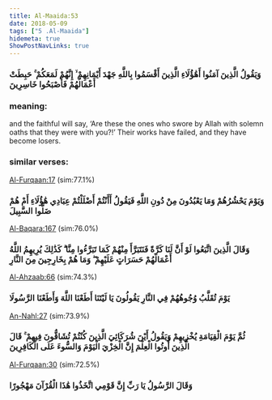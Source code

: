 ```yaml
---
title: Al-Maaida:53
date: 2018-05-09
tags: ["5 .Al-Maaida"]
hidemeta: true 
ShowPostNavLinks: true 
---
```

### وَيَقُولُ الَّذِينَ آمَنُوا أَهَٰؤُلَاءِ الَّذِينَ أَقْسَمُوا بِاللَّهِ جَهْدَ أَيْمَانِهِمْ ۙ إِنَّهُمْ لَمَعَكُمْ ۚ حَبِطَتْ أَعْمَالُهُمْ فَأَصْبَحُوا خَاسِرِينَ
### meaning: 
and the faithful will say, ‘Are these the ones who swore by Allah with solemn oaths that they were with you?!’ Their works have failed, and they have become losers.
### similar verses: 

[Al-Furqaan:17](/25/17) (sim:77.1%)

### وَيَوْمَ يَحْشُرُهُمْ وَمَا يَعْبُدُونَ مِنْ دُونِ اللَّهِ فَيَقُولُ أَأَنْتُمْ أَضْلَلْتُمْ عِبَادِي هَٰؤُلَاءِ أَمْ هُمْ ضَلُّوا السَّبِيلَ

[Al-Baqara:167](/2/167) (sim:76.0%)

### وَقَالَ الَّذِينَ اتَّبَعُوا لَوْ أَنَّ لَنَا كَرَّةً فَنَتَبَرَّأَ مِنْهُمْ كَمَا تَبَرَّءُوا مِنَّا ۗ كَذَٰلِكَ يُرِيهِمُ اللَّهُ أَعْمَالَهُمْ حَسَرَاتٍ عَلَيْهِمْ ۖ وَمَا هُمْ بِخَارِجِينَ مِنَ النَّارِ

[Al-Ahzaab:66](/33/66) (sim:74.3%)

### يَوْمَ تُقَلَّبُ وُجُوهُهُمْ فِي النَّارِ يَقُولُونَ يَا لَيْتَنَا أَطَعْنَا اللَّهَ وَأَطَعْنَا الرَّسُولَا

[An-Nahl:27](/16/27) (sim:73.9%)

### ثُمَّ يَوْمَ الْقِيَامَةِ يُخْزِيهِمْ وَيَقُولُ أَيْنَ شُرَكَائِيَ الَّذِينَ كُنْتُمْ تُشَاقُّونَ فِيهِمْ ۚ قَالَ الَّذِينَ أُوتُوا الْعِلْمَ إِنَّ الْخِزْيَ الْيَوْمَ وَالسُّوءَ عَلَى الْكَافِرِينَ

[Al-Furqaan:30](/25/30) (sim:72.5%)

### وَقَالَ الرَّسُولُ يَا رَبِّ إِنَّ قَوْمِي اتَّخَذُوا هَٰذَا الْقُرْآنَ مَهْجُورًا
